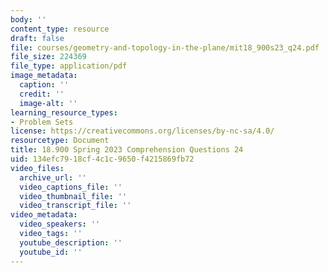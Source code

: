 ```yaml
---
body: ''
content_type: resource
draft: false
file: courses/geometry-and-topology-in-the-plane/mit18_900s23_q24.pdf
file_size: 224369
file_type: application/pdf
image_metadata:
  caption: ''
  credit: ''
  image-alt: ''
learning_resource_types:
- Problem Sets
license: https://creativecommons.org/licenses/by-nc-sa/4.0/
resourcetype: Document
title: 18.900 Spring 2023 Comprehension Questions 24
uid: 134efc79-18cf-4c1c-9650-f4215869fb72
video_files:
  archive_url: ''
  video_captions_file: ''
  video_thumbnail_file: ''
  video_transcript_file: ''
video_metadata:
  video_speakers: ''
  video_tags: ''
  youtube_description: ''
  youtube_id: ''
---
```

